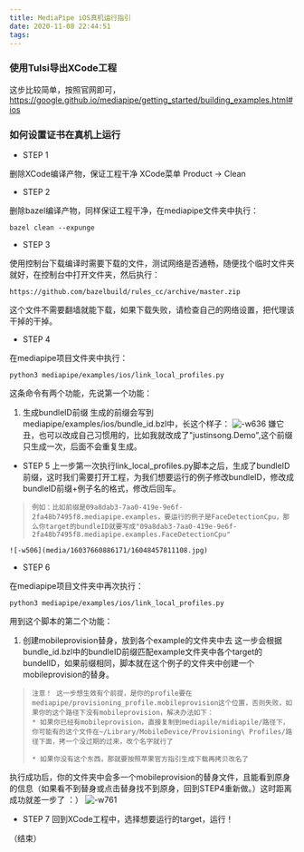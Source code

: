 ```yaml
---
title: MediaPipe iOS真机运行指引
date: 2020-11-08 22:44:51
tags:
---
```


### 使用Tulsi导出XCode工程

这步比较简单，按照官网即可，https://google.github.io/mediapipe/getting_started/building_examples.html#ios

### 如何设置证书在真机上运行

* STEP 1

删除XCode编译产物，保证工程干净 XCode菜单 Product -> Clean
 
* STEP 2

删除bazel编译产物，同样保证工程干净，在mediapipe文件夹中执行：
```
bazel clean --expunge
```   

* STEP 3
    
使用控制台下载编译时需要下载的文件，测试网络是否通畅，随便找个临时文件夹就好，在控制台中打开文件夹，然后执行：

```
https://github.com/bazelbuild/rules_cc/archive/master.zip
```

这个文件不需要翻墙就能下载，如果下载失败，请检查自己的网络设置，把代理该干掉的干掉。

* STEP 4

在mediapipe项目文件夹中执行：

```
python3 mediapipe/examples/ios/link_local_profiles.py
```
这条命令有两个功能，先说第一个功能：

1. 生成bundleID前缀
    生成的前缀会写到mediapipe/examples/ios/bundle_id.bzl中，长这个样子：
![-w636](https://mweb-image-1259394369.cos.ap-guangzhou.myqcloud.com/2020/11/08/16048448781636.jpg)
嫌它丑，也可以改成自己习惯用的，比如我就改成了"justinsong.Demo",这个前缀只生成一次，后面不会重复生成。

* STEP 5
    上一步第一次执行link_local_profiles.py脚本之后，生成了bundleID前缀，这时我们需要打开工程，为我们想要运行的例子修改bundleID，修改成 bundleID前缀+例子名的格式，修改后回车。
    
>     例如：比如前缀是09a8dab3-7aa0-419e-9e6f-2fa48b7495f8.mediapipe.examples，要运行的例子是FaceDetectionCpu，那么你target的bundleID就要写成"09a8dab3-7aa0-419e-9e6f-2fa48b7495f8.mediapipe.examples.FaceDetectionCpu"
    ![-w506](media/16037660886171/16048457811108.jpg)
    

* STEP 6
        
在mediapipe项目文件夹中再次执行：

```
python3 mediapipe/examples/ios/link_local_profiles.py
```

用到这个脚本的第二个功能：

1. 创建mobileprovision替身，放到各个example的文件夹中去
    这一步会根据bundle_id.bzl中的bundleID前缀匹配example文件夹中各个target的bundelID，如果前缀相同，脚本就在这个例子的文件夹中创建一个mobileprovision的替身。
    
>     注意！ 这一步想生效有个前提，是你的profile要在mediapipe/provisioning_profile.mobileprovision这个位置，否则失败，如果你的这个路径下没有mobileprovision，解决办法如下：
>     * 如果你已经有mobileprovision，直接复制到mediapile/midiapile/路径下，你可能有的这个文件在~/Library/MobileDevice/Provisioning\ Profiles/路径下面，拷一个没过期的过来，改个名字就行了
>     
>     * 如果你没有这个东西，那就要按照苹果官方指引生成下载再拷贝改名了

执行成功后，你的文件夹中会多一个mobileprovision的替身文件，且能看到原身的信息（如果看不到替身或点击替身找不到原身，回到STEP4重新做。）这时距离成功就差一步了 ：）
![-w761](https://mweb-image-1259394369.cos.ap-guangzhou.myqcloud.com/2020/11/08/16048463886571.jpg)

* STEP 7
    回到XCode工程中，选择想要运行的target，运行！
    
（结束）
